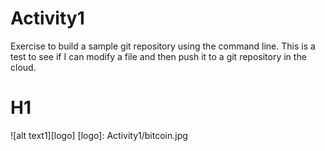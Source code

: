 # Activity1
Exercise to build a sample git repository using the command line.
This is a test to see if I can modify a file and then push it to a git repository in the cloud.
# H1
![alt text1][logo]
[logo]: Activity1/bitcoin.jpg
